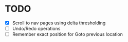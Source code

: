 # TODO
- [X] Scroll to nav pages using delta thresholding
- [ ] Undo/Redo operations
- [ ] Remember exact position for Goto previous location
